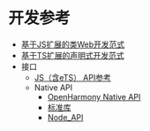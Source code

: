# 开发参考

-   [基于JS扩展的类Web开发范式](arkui-js/Readme-CN.md)
-   [基于TS扩展的声明式开发范式](arkui-ts/Readme-CN.md)
-   接口
    -   [JS（含eTS） API参考](apis/Readme-CN.md)
    -   Native API
        -   [OpenHarmony Native API](./native-apis/Readme-CN.md)
        -   [标准库](./third_party_libc/musl.md)
        -   [Node_API](./third_party_napi/napi.md)


